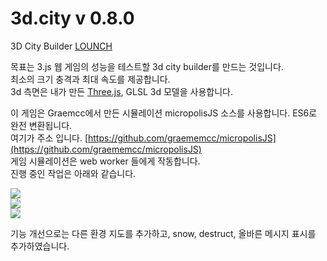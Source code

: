 3d.city v 0.8.0
=======

3D City Builder [LOUNCH](http://lo-th.github.io/3d.city/index.html)<br>

목표는 3.js 웹 게임의 성능을 테스트할 3d city builder를 만드는 것입니다.<br>
최소의 크기 충격과 최대 속도를 제공합니다.<br>
3d 측면은 내가 만든 [Three.js](https://github.com/mrdoob/three.js), GLSL 3d 모델을 사용합니다.<br>

이 게임은  Graemcc에서 만든 시뮬레이션 micropolisJS 소스를 사용합니다. ES6로 완전 변환됩니다.<br>
여기가 주소 입니다. [https://github.com/graememcc/micropolisJS](https://github.com/graememcc/micropolisJS)<br>
게임 시뮬레이션은 web worker 들에게 작동합니다.<br>
진행 중인 작업은 아래와 같습니다.<br>

<a target='_blank' href='http://lo-th.github.io/3d.city/index.html'><img src="http://lo-th.github.io/3d.city/assets/img/preview01.jpg"/></a><br>
<a target='_blank' href='http://lo-th.github.io/3d.city/index.html'><img src="http://lo-th.github.io/3d.city/assets/img/preview02.jpg"/></a><br>
<a target='_blank' href='http://lo-th.github.io/3d.city/index.html'><img src="http://lo-th.github.io/3d.city/assets/img/preview03.jpg"/></a><br>

기능 개선으로는 다른 환경 지도를 추가하고, snow, destruct, 올바른 메시지 표시를 추가하였습니다.<br>
